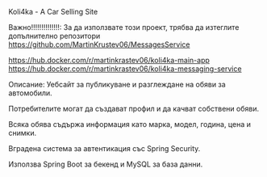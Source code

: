 Koli4ka - A Car Selling Site

Важно!!!!!!!!!!!!!!:
За да използвате този проект, трябва да изтеглите допълнително репозитори https://github.com/MartinKrustev06/MessagesService

https://hub.docker.com/r/martinkrastev06/koli4ka-main-app
https://hub.docker.com/r/martinkrastev06/koli4ka-messaging-service

Описание:
Уебсайт за публикуване и разглеждане на обяви за автомобили.

Потребителите могат да създават профил и да качват собствени обяви.

Всяка обява съдържа информация като марка, модел, година, цена и снимки.

Вградена система за автентикация със Spring Security.

Използва Spring Boot за бекенд и MySQL за база данни.


